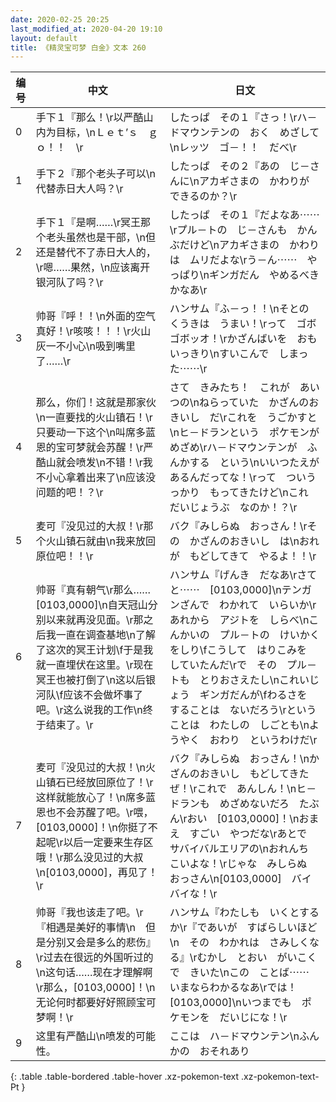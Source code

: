 ```yaml
---
date: 2020-02-25 20:25
last_modified_at: 2020-04-20 19:10
layout: default
title: 《精灵宝可梦 白金》文本 260
---
```

| 编号 | 中文 | 日文 |
| ---- | ---- | ---- |
| 0 | 手下１『那么！\r以严酷山内为目标，\nＬｅｔ’ｓ　ｇｏ！！　\r | したっぱ　その１『さっ！\rハ－ドマウンテンの　おく　めざして\nレッツ　ゴ－！！　だべ\r |
| 1 | 手下２『那个老头子可以\n代替赤日大人吗？\r | したっぱ　その２『あの　じ－さんに\nアカギさまの　かわりが　できるのか？\r |
| 2 | 手下１『是啊……\r冥王那个老头虽然也是干部，\n但还是替代不了赤日大人的，\r嗯……果然，\n应该离开银河队了吗？\r | したっぱ　その１『だよなあ⋯⋯\rプル－トの　じ－さんも　かんぶだけど\nアカギさまの　かわりは　ムリだよな\rう－ん⋯⋯　やっぱり\nギンガだん　やめるべき　かなあ\r |
| 3 | 帅哥『呼！！\n外面的空气真好！\r咳咳！！！\r火山灰一不小心\n吸到嘴里了……\r | ハンサム『ふ－っ！！\nそとの　くうきは　うまい！\rって　ゴボゴボッオ！\rかざんばいを　おもいっきり\nすいこんで　しまった⋯⋯\r |
| 4 | 那么，你们！这就是那家伙\n一直要找的火山镇石！\r只要动一下这个\n叫席多蓝恩的宝可梦就会苏醒！\r严酷山就会喷发\n不错！\r我不小心拿着出来了\n应该没问题的吧！？\r | さて　きみたち！　これが　あいつの\nねらっていた　かざんのおきいし　だ\rこれを　うごかすと\nヒ－ドランという　ポケモンが　めざめ\rハ－ドマウンテンが　ふんかする　という\nいいつたえが　あるんだってな！\rって　ついうっかり　もってきたけど\nこれ　だいじょうぶ　なのか！？\r |
| 5 | 麦可『没见过的大叔！\r那个火山镇石就由\n我来放回原位吧！！\r | バク『みしらぬ　おっさん！\rその　かざんのおきいし　は\nおれが　もどしてきて　やるよ！！\r |
| 6 | 帅哥『真有朝气\r那么……[0103,0000]\n自天冠山分别以来就再没见面。\r那之后我一直在调查基地\n了解了这次的冥王计划\f于是我就一直埋伏在这里。\r现在冥王也被打倒了\n这以后银河队\f应该不会做坏事了吧。\r这么说我的工作\n终于结束了。\r | ハンサム『げんき　だなあ\rさてと⋯⋯　[0103,0000]\nテンガンざんで　わかれて　いらいか\rあれから　アジトを　しらべ\nこんかいの　プル－トの　けいかくをしり\fこうして　はりこみを　していたんだ\rで　その　プル－トも　とりおさえたし\nこれいじょう　ギンガだんが\fわるさを　することは　ないだろう\rということは　わたしの　しごとも\nようやく　おわり　というわけだ\r |
| 7 | 麦可『没见过的大叔！\n火山镇石已经放回原位了！\r这样就能放心了！\n席多蓝恩也不会苏醒了吧。\r喂，[0103,0000]！\n你挺了不起呢\r以后一定要来生存区哦！\r那么没见过的大叔\n[0103,0000]，再见了！\r | バク『みしらぬ　おっさん！\nかざんのおきいし　もどしてきたぜ！\rこれで　あんしん！\nヒ－ドランも　めざめないだろ　たぶん\rおい　[0103,0000]！\nおまえ　すごい　やつだな\rあとで　サバイバルエリアの\nおれんち　こいよな！\rじゃな　みしらぬ　おっさん\n[0103,0000]　バイバイな！\r |
| 8 | 帅哥『我也该走了吧。\r『相遇是美好的事情\n　但是分别又会是多么的悲伤』\r过去在很远的外国听过的\n这句话……现在才理解啊\r那么，[0103,0000]！\n无论何时都要好好照顾宝可梦啊！\r | ハンサム『わたしも　いくとするか\r『であいが　すばらしいほど\n　その　わかれは　さみしくなる』\rむかし　とおい　がいこくで　きいた\nこの　ことば⋯⋯　いまならわかるなあ\rでは！　[0103,0000]\nいつまでも　ポケモンを　だいじにな！\r |
| 9 | 这里有严酷山\n喷发的可能性。 | ここは　ハ－ドマウンテン\nふんかの　おそれあり |
{: .table .table-bordered .table-hover .xz-pokemon-text .xz-pokemon-text-Pt }